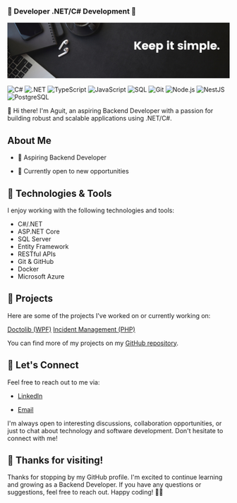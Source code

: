 ### 🌱 Developer .NET/C# Development 🌱

![Banner](/img/Banner.png "Banner")

![C#](https://img.shields.io/badge/-C%23-239120?style=for-the-badge&logo=c-sharp&logoColor=white)
![.NET](https://img.shields.io/badge/-.NET-512BD4?style=for-the-badge&logo=.net&logoColor=white)
![TypeScript](https://img.shields.io/badge/-TypeScript-3178C6?style=for-the-badge&logo=typescript&logoColor=white)
![JavaScript](https://img.shields.io/badge/-JavaScript-F7DF1E?style=for-the-badge&logo=javascript&logoColor=black)
![SQL](https://img.shields.io/badge/-SQL-4479A1?style=for-the-badge&logo=postgresql&logoColor=white)
![Git](https://img.shields.io/badge/-Git-F05032?style=for-the-badge&logo=git&logoColor=white)
![Node.js](https://img.shields.io/badge/-Node.js-339933?style=for-the-badge&logo=nodedotjs&logoColor=white)
![NestJS](https://img.shields.io/badge/-NestJS-E0234E?style=for-the-badge&logo=nestjs&logoColor=white)
![PostgreSQL](https://img.shields.io/badge/-PostgreSQL-4169E1?style=for-the-badge&logo=postgresql&logoColor=white)

👋 Hi there! I'm Aguit, an aspiring Backend Developer with a passion for building robust and scalable applications using .NET/C#.

## About Me

- 🌟 Aspiring Backend Developer
<!-- - 🎓 [Your Educational Background] -->
- 💼 Currently open to new opportunities

## 🔧 Technologies & Tools

I enjoy working with the following technologies and tools:

-  C#/.NET
-  ASP.NET Core
-  SQL Server
-  Entity Framework
-  RESTful APIs
-  Git & GitHub
-  Docker
-  Microsoft Azure

## 🌱 Projects

Here are some of the projects I've worked on or currently working on:

<!-- - [Project 1: Description and link]
- [Project 2: Description and link]
- [Project 3: Description and link] -->

[Doctolib (WPF)](https://github.com/aguitinan/doctolib)
[Incident Management (PHP)](https://github.com/aguitinan/incident-management)

You can find more of my projects on my [GitHub repository](https://github.com/aguitinan).

<!-- ## 📚 Blog

I occasionally write about my experiences, projects, and tech-related topics. Check out my latest blog posts:

- [Blog Post 1: Title and link]
- [Blog Post 2: Title and link]
- [Blog Post 3: Title and link] -->

## 💬 Let's Connect

Feel free to reach out to me via:

- [LinkedIn](https://www.linkedin.com/in/aguitinan)
<!-- - [Twitter](https://twitter.com/yourtwitterhandle) -->
- [Email](mailto:aguit.inan@gmail.com)

I'm always open to interesting discussions, collaboration opportunities, or just to chat about technology and software development. Don't hesitate to connect with me!

## 🙏 Thanks for visiting!

Thanks for stopping by my GitHub profile. I'm excited to continue learning and growing as a Backend Developer. If you have any questions or suggestions, feel free to reach out. Happy coding! 👨‍💻
